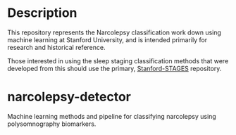 # Description 

This repository represents the Narcolepsy classification work down using machine learning at Stanford University, and is intended primarily for research and historical reference.  

Those interested in using the sleep staging classification methods that were developed from this should use the primary, [Stanford-STAGES](https://www.github.com/stanford-stages/stanford-stages) repository.

# narcolepsy-detector

Machine learning methods and pipeline for classifying narcolepsy using polysomnography biomarkers.


